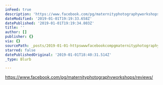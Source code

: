 ```yaml
---
inFeed: true
description: 'https://www.facebook.com/pg/maternityphotographyworkshops/reviews/'
dateModified: '2019-01-01T19:19:33.658Z'
datePublished: '2019-01-01T19:19:34.803Z'
title: ''
author: []
publisher: {}
via: {}
sourcePath: _posts/2019-01-01-httpswwwfacebookcompgmaternityphotographyworkshopsre.md
starred: false
datePublishedOriginal: '2019-01-01T18:40:31.514Z'
_type: Blurb

---
```

https://www.facebook.com/pg/maternityphotographyworkshops/reviews/